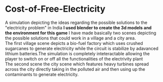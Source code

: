 # Cost-of-Free-Electricity
A simulation depicting the ideas regarding the possible solutions to the "electricity problem" in India
**I used blender to create the 3d models and the environment for this game**
I have made basically two scenes depicting the possible solutions that could work in a village and a city area.
<br>
The first village scene depicts a bio-fuel factory which uses crushed sugarcanes to generate electricity while the circuit is stabilize by adavanced lithium batteries.The simulation is completely inteteractable allowing the player to switch on or off all the functionalities of the electrivity plant
<br>
The second scene the city scene which features heavy turbines spread across the city directly taking in the polluted air and then using up the contaminants to generate electricity.
<br>

